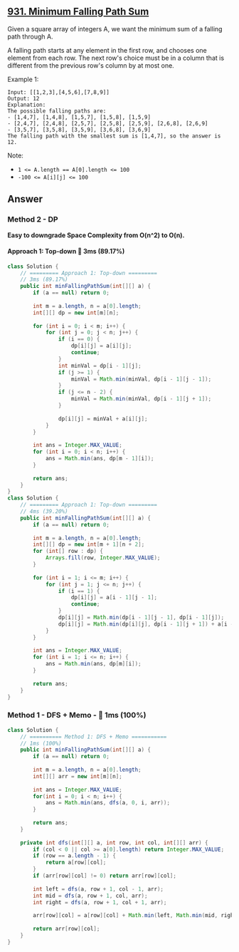 ## [931. Minimum Falling Path Sum](https://leetcode.com/problems/minimum-falling-path-sum/)

Given a square array of integers A, we want the minimum sum of a falling path through A.

A falling path starts at any element in the first row, and chooses one element from each row.  The next row's choice must be in a column that is different from the previous row's column by at most one.

Example 1:
```
Input: [[1,2,3],[4,5,6],[7,8,9]]
Output: 12
Explanation: 
The possible falling paths are:
- [1,4,7], [1,4,8], [1,5,7], [1,5,8], [1,5,9]
- [2,4,7], [2,4,8], [2,5,7], [2,5,8], [2,5,9], [2,6,8], [2,6,9]
- [3,5,7], [3,5,8], [3,5,9], [3,6,8], [3,6,9]
The falling path with the smallest sum is [1,4,7], so the answer is 12.
```
 

Note:

- `1 <= A.length == A[0].length <= 100`
- `-100 <= A[i][j] <= 100`

## Answer
### Method 2 - DP
**Easy to downgrade Space Complexity from O(n^2) to O(n).**
#### Approach 1: Top-down :rabbit: 3ms (89.17%)
```java
class Solution {
    // ========= Approach 1: Top-down =========
    // 3ms (89.17%)
    public int minFallingPathSum(int[][] a) {
        if (a == null) return 0;
        
        int m = a.length, n = a[0].length;
        int[][] dp = new int[m][n];
        
        for (int i = 0; i < m; i++) {
            for (int j = 0; j < n; j++) {
                if (i == 0) {
                    dp[i][j] = a[i][j];
                    continue;
                }
                int minVal = dp[i - 1][j];
                if (j >= 1) {
                    minVal = Math.min(minVal, dp[i - 1][j - 1]);
                }
                if (j <= n - 2) {
                    minVal = Math.min(minVal, dp[i - 1][j + 1]);
                }
                
                dp[i][j] = minVal + a[i][j];
            }
        }
        
        int ans = Integer.MAX_VALUE;
        for (int i = 0; i < n; i++) {
            ans = Math.min(ans, dp[m - 1][i]);
        }
        
        return ans;
    }
}
class Solution {
    // ========= Approach 1: Top-down =========
    // 4ms (39.20%)
    public int minFallingPathSum(int[][] a) {
        if (a == null) return 0;
        
        int m = a.length, n = a[0].length;
        int[][] dp = new int[m + 1][n + 2];
        for (int[] row : dp) {
            Arrays.fill(row, Integer.MAX_VALUE);
        }
        
        for (int i = 1; i <= m; i++) {
            for (int j = 1; j <= n; j++) {
                if (i == 1) {
                    dp[i][j] = a[i - 1][j - 1];
                    continue;
                }
                dp[i][j] = Math.min(dp[i - 1][j - 1], dp[i - 1][j]);
                dp[i][j] = Math.min(dp[i][j], dp[i - 1][j + 1]) + a[i - 1][j - 1];
            }
        }
        
        int ans = Integer.MAX_VALUE;
        for (int i = 1; i <= n; i++) {
            ans = Math.min(ans, dp[m][i]);
        }
        
        return ans;
    }
}
```
### Method 1 - DFS + Memo - :rocket: 1ms (100%)
```java
class Solution {
    // ========== Method 1: DFS + Memo ===========
    // 1ms (100%)
    public int minFallingPathSum(int[][] a) {
        if (a == null) return 0;
        
        int m = a.length, n = a[0].length;
        int[][] arr = new int[m][n];
        
        int ans = Integer.MAX_VALUE;
        for(int i = 0; i < n; i++) {
            ans = Math.min(ans, dfs(a, 0, i, arr));
        }
        
        return ans;
    }
    
    private int dfs(int[][] a, int row, int col, int[][] arr) {
        if (col < 0 || col >= a[0].length) return Integer.MAX_VALUE;
        if (row == a.length - 1) {
            return a[row][col];
        }
        if (arr[row][col] != 0) return arr[row][col];
        
        int left = dfs(a, row + 1, col - 1, arr);
        int mid = dfs(a, row + 1, col, arr);
        int right = dfs(a, row + 1, col + 1, arr);
        
        arr[row][col] = a[row][col] + Math.min(left, Math.min(mid, right));
        
        return arr[row][col];
    }
}
```
